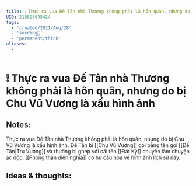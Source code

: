 ```yaml
---
title: ❕ Thực ra vua Đế Tân nhà Thương không phải là hôn quân, nhưng do bị Chu Vũ Vương là xấu hình ảnh
UID: 210828095424
tags:
  - 'created/2021/Aug/28'
  - 'seeding🌱'
  - 'permanent/think'
aliases:
  - 
---
```

# ❕ Thực ra vua Đế Tân nhà Thương không phải là hôn quân, nhưng do bị Chu Vũ Vương là xấu hình ảnh

## Notes:
Thực ra vua Đế Tân nhà Thương không phải là hôn quân, nhưng do bị Chu Vũ Vương là xấu hình ảnh. Đế Tân bị [[Chu Vũ Vương]] gọi bằng tên gọi [[Đế Tân|Trụ Vương]] và thường bị ghép với cái tên [[Đát Kỷ]] chuyên làm chuyện ác độc.
[[Phong thần diễn nghĩa]] có hư cấu hóa về hình ảnh lịch sử này.

## Ideas & thoughts:
